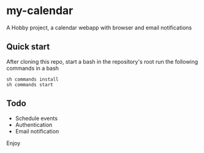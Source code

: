 # my-calendar

A Hobby project, a calendar webapp with browser and email notifications

## Quick start

After cloning this repo,
start a bash in the repository's root
run the following commands in a bash

```
sh commands install
sh commands start
```

## Todo

- Schedule events
- Authentication
- Email notification

Enjoy

